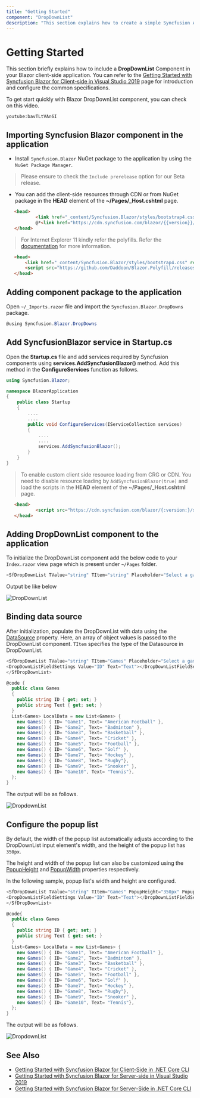 ```yaml
---
title: "Getting Started"
component: "DropDownList"
description: "This section explains how to create a simple Syncfusion ASP.NET Core Razor drop-down list control and configure it's functionalities in ASP.NET Core Razor application."
---
```


# Getting Started

This section briefly explains how to include a **DropDownList** Component in your Blazor client-side application. You can refer to the [Getting Started with Syncfusion Blazor for Client-side in Visual Studio 2019](../getting-started/blazor-webassembly/) page for introduction and configure the common specifications.

To get start quickly with Blazor DropDownList component, you can check on this video.

`youtube:bavTLtVAn6I`

## Importing Syncfusion Blazor component in the application

* Install `Syncfusion.Blazor` NuGet package to the application by using the `NuGet Package Manager`.

> Please ensure to check the `Include prerelease` option for our Beta release.

* You can add the client-side resources through CDN or from NuGet package in the  **HEAD** element of the **~/Pages/_Host.cshtml** page.

 ```html
    <head>
            <link href="_content/Syncfusion.Blazor/styles/bootstrap4.css" rel="stylesheet" />
            @*<link href="https://cdn.syncfusion.com/blazor/{{version}}/styles/{{theme}}.css" rel="stylesheet" />*@
    </head>
```

> For Internet Explorer 11 kindly refer the polyfills. Refer the [documentation](https://ej2.syncfusion.com/blazor/documentation/common/how-to/render-blazor-server-app-in-ie/) for more information.

 ```html
    <head>
        <link href="_content/Syncfusion.Blazor/styles/bootstrap4.css" rel="stylesheet" />
        <script src="https://github.com/Daddoon/Blazor.Polyfill/releases/download/3.0.1/blazor.polyfill.min.js"></script>
    </head>
```

## Adding component package to the application

Open `~/_Imports.razor` file and import the `Syncfusion.Blazor.DropDowns` package.

```csharp
@using Syncfusion.Blazor.DropDowns
```

## Add SyncfusionBlazor service in Startup.cs

Open the **Startup.cs** file and add services required by Syncfusion components using  **services.AddSyncfusionBlazor()** method. Add this method in the **ConfigureServices** function as follows.

```csharp
using Syncfusion.Blazor;

namespace BlazorApplication
{
    public class Startup
    {
        ....
        ....
        public void ConfigureServices(IServiceCollection services)
        {
            ....
            ....
            services.AddSyncfusionBlazor();
        }
    }
}
```

> To enable custom client side resource loading from CRG or CDN. You need to disable resource loading by `AddSyncfusionBlazor(true)` and load the scripts in the **HEAD** element of the **~/Pages/_Host.cshtml** page.

 ```html
    <head>
            <script src="https://cdn.syncfusion.com/blazor/{:version:}/syncfusion-blazor.min.js"></script>
    </head>
```

## Adding DropDownList component to the application

To initialize the DropDownList component add the below code to your `Index.razor` view page which is present under `~/Pages` folder.

```csharp
<SfDropDownList TValue="string" TItem="string" Placeholder="Select a game"></SfDropDownList>
```

Output be like below

![DropDownList](./images/default.png)

## Binding data source

After initialization, populate the DropDownList with data using the [DataSource](https://help.syncfusion.com/cr/blazor/Syncfusion.Blazor.DropDowns.DropDownBase-1.html#Syncfusion_Blazor_DropDowns_DropDownBase_1_DataSource) property.
Here, an array of object values is passed to the DropDownList component. `TItem` specifies the type of the Datasource in DropDownList.

```csharp
<SfDropDownList TValue="string" TItem="Games" Placeholder="Select a game" DataSource="@LocalData">
<DropDownListFieldSettings Value="ID" Text="Text"></DropDownListFieldSettings>
</SfDropDownList>

@code {
  public class Games
  {  
    public string ID { get; set; }
    public string Text { get; set; }
  }
  List<Games> LocalData = new List<Games> {
    new Games() { ID= "Game1", Text= "American Football" },
    new Games() { ID= "Game2", Text= "Badminton" },
    new Games() { ID= "Game3", Text= "Basketball" },
    new Games() { ID= "Game4", Text= "Cricket" },
    new Games() { ID= "Game5", Text= "Football" },
    new Games() { ID= "Game6", Text= "Golf" },
    new Games() { ID= "Game7", Text= "Hockey" },
    new Games() { ID= "Game8", Text= "Rugby"},
    new Games() { ID= "Game9", Text= "Snooker" },
    new Games() { ID= "Game10", Text= "Tennis"},
  };
}
```

The output will be as follows.

![DropdownList](./images/data_binding.png)

## Configure the popup list

By default, the width of the popup list automatically adjusts according to the DropDownList input element's width, and the height of the popup list has `350px`.

The height and width of the popup list can also be customized using the [PopupHeight](https://help.syncfusion.com/cr/blazor/Syncfusion.Blazor.DropDowns.SfDropDownList-2.html#Syncfusion_Blazor_DropDowns_SfDropDownList_2_PopupHeight) and [PopupWidth](https://help.syncfusion.com/cr/blazor/Syncfusion.Blazor.DropDowns.SfDropDownList-2.html#Syncfusion_Blazor_DropDowns_SfDropDownList_2_PopupWidth) properties respectively.

In the following sample, popup list's width and height are configured.

```csharp
<SfDropDownList TValue="string" TItem="Games" PopupHeight="350px" PopupWidth="350px" Placeholder="Select a game" DataSource="@LocalData">
<DropDownListFieldSettings Value="ID" Text="Text"></DropDownListFieldSettings>
</SfDropDownList>

@code{
  public class Games
  {  
    public string ID { get; set; }
    public string Text { get; set; }
  }
  List<Games> LocalData = new List<Games> {
    new Games() { ID= "Game1", Text= "American Football" },
    new Games() { ID= "Game2", Text= "Badminton" },
    new Games() { ID= "Game3", Text= "Basketball" },
    new Games() { ID= "Game4", Text= "Cricket" },
    new Games() { ID= "Game5", Text= "Football" },
    new Games() { ID= "Game6", Text= "Golf" },
    new Games() { ID= "Game7", Text= "Hockey" },
    new Games() { ID= "Game8", Text= "Rugby"},
    new Games() { ID= "Game9", Text= "Snooker" },
    new Games() { ID= "Game10", Text= "Tennis"},
  };
}
```

The output will be as follows.

![DropdownList](./images/width_height.png)

## See Also

* [Getting Started with Syncfusion Blazor for Client-Side in .NET Core CLI](../getting-started/dotnet-cli-blazor/)
* [Getting Started with Syncfusion Blazor for Server-side in Visual Studio 2019](../getting-started/vs-blazor-server/)
* [Getting Started with Syncfusion Blazor for Server-Side in .NET Core CLI](../getting-started/dotnet-cli-blazor-server/)
